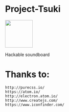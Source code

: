# Project-Tsuki
<img src="https://github.com/DemSquirrel/Project-Tsuki/blob/master/app/assets/icon.png" height="90">

Hackable soundboard 

# Thanks to:
    http://purecss.io/
    https://atom.io/
    http://electron.atom.io/
    http://www.createjs.com/
    https://www.iconfinder.com/
